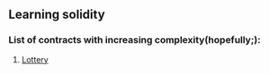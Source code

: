 ## Learning solidity 
### List of contracts with increasing complexity(hopefully;):
1. [Lottery](https://github.com/shobhitsundriyal/some_smart_contracts/blob/main/Lottery.sol)
